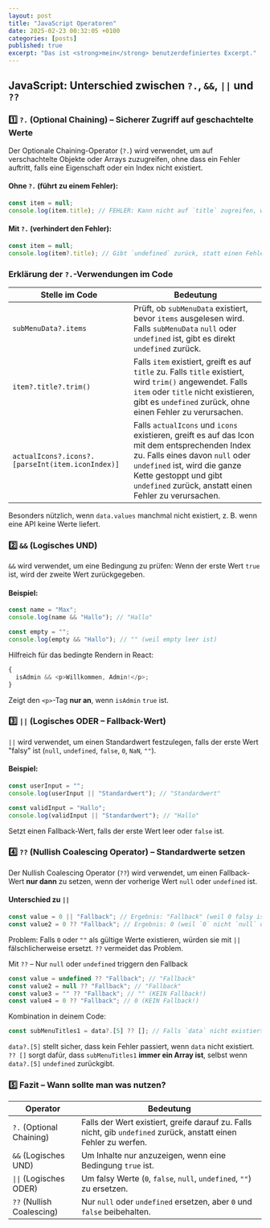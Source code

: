 ```yaml
---
layout: post
title: "JavaScript Operatoren"
date: 2025-02-23 00:32:05 +0100
categories: [posts]
published: true
excerpt: "Das ist <strong>mein</strong> benutzerdefiniertes Excerpt."
---
```


## JavaScript: Unterschied zwischen `?.`, `&&`, `||` und `??`

### 1️⃣ `?.` (Optional Chaining) – Sicherer Zugriff auf geschachtelte Werte

Der Optionale Chaining-Operator (`?.`) wird verwendet, um auf verschachtelte Objekte oder Arrays zuzugreifen, ohne dass ein Fehler auftritt, falls eine Eigenschaft oder ein Index nicht existiert.

#### Ohne `?.` (führt zu einem Fehler):

```javascript
const item = null;
console.log(item.title); // FEHLER: Kann nicht auf `title` zugreifen, weil `item` null ist!
```

#### Mit `?.` (verhindert den Fehler):

```javascript
const item = null;
console.log(item?.title); // Gibt `undefined` zurück, statt einen Fehler zu werfen.
```

### Erklärung der `?.`-Verwendungen im Code

| Stelle im Code                                   | Bedeutung                                                                                                                                                                                                                                          |
| ------------------------------------------------ | -------------------------------------------------------------------------------------------------------------------------------------------------------------------------------------------------------------------------------------------------- |
| `subMenuData?.items`                             | Prüft, ob `subMenuData` existiert, bevor `items` ausgelesen wird. Falls `subMenuData` `null` oder `undefined` ist, gibt es direkt `undefined` zurück.                                                                                              |
| `item?.title?.trim()`                            | Falls `item` existiert, greift es auf `title` zu. Falls `title` existiert, wird `trim()` angewendet. Falls `item` oder `title` nicht existieren, gibt es `undefined` zurück, ohne einen Fehler zu verursachen.                                     |
| `actualIcons?.icons?.[parseInt(item.iconIndex)]` | Falls `actualIcons` und `icons` existieren, greift es auf das Icon mit dem entsprechenden Index zu. Falls eines davon `null` oder `undefined` ist, wird die ganze Kette gestoppt und gibt `undefined` zurück, anstatt einen Fehler zu verursachen. |

Besonders nützlich, wenn `data.values` manchmal nicht existiert, z. B. wenn eine API keine Werte liefert.

### 2️⃣ `&&` (Logisches UND)

`&&` wird verwendet, um eine Bedingung zu prüfen: Wenn der erste Wert `true` ist, wird der zweite Wert zurückgegeben.

#### Beispiel:

```javascript
const name = "Max";
console.log(name && "Hallo"); // "Hallo"

const empty = "";
console.log(empty && "Hallo"); // "" (weil empty leer ist)
```

Hilfreich für das bedingte Rendern in React:

```javascript
{
  isAdmin && <p>Willkommen, Admin!</p>;
}
```

Zeigt den `<p>`-Tag **nur an**, wenn `isAdmin` `true` ist.

### 3️⃣ `||` (Logisches ODER – Fallback-Wert)

`||` wird verwendet, um einen Standardwert festzulegen, falls der erste Wert "falsy" ist (`null`, `undefined`, `false`, `0`, `NaN`, `""`).

#### Beispiel:

```javascript
const userInput = "";
console.log(userInput || "Standardwert"); // "Standardwert"

const validInput = "Hallo";
console.log(validInput || "Standardwert"); // "Hallo"
```

Setzt einen Fallback-Wert, falls der erste Wert leer oder `false` ist.

### 4️⃣ `??` (Nullish Coalescing Operator) – Standardwerte setzen

Der Nullish Coalescing Operator (`??`) wird verwendet, um einen Fallback-Wert **nur dann** zu setzen, wenn der vorherige Wert `null` oder `undefined` ist.

#### Unterschied zu `||`

```javascript
const value = 0 || "Fallback"; // Ergebnis: "Fallback" (weil 0 falsy ist)
const value2 = 0 ?? "Fallback"; // Ergebnis: 0 (weil `0` nicht `null` oder `undefined` ist)
```

Problem: Falls `0` oder `""` als gültige Werte existieren, würden sie mit `||` fälschlicherweise ersetzt. `??` vermeidet das Problem.

Mit `??` – Nur `null` oder `undefined` triggern den Fallback

```javascript
const value = undefined ?? "Fallback"; // "Fallback"
const value2 = null ?? "Fallback"; // "Fallback"
const value3 = "" ?? "Fallback"; // "" (KEIN Fallback!)
const value4 = 0 ?? "Fallback"; // 0 (KEIN Fallback!)
```

Kombination in deinem Code:

```javascript
const subMenuTitles1 = data?.[5] ?? []; // Falls `data` nicht existiert, wird ein leeres Array `[]` gesetzt
```

`data?.[5]` stellt sicher, dass kein Fehler passiert, wenn `data` nicht existiert.  
`?? []` sorgt dafür, dass `subMenuTitles1` **immer ein Array ist**, selbst wenn `data?.[5]` `undefined` zurückgibt.

### 5️⃣ Fazit – Wann sollte man was nutzen?

| Operator                  | Bedeutung                                                                                                        |
| ------------------------- | ---------------------------------------------------------------------------------------------------------------- |
| `?.` (Optional Chaining)  | Falls der Wert existiert, greife darauf zu. Falls nicht, gib `undefined` zurück, anstatt einen Fehler zu werfen. |
| `&&` (Logisches UND)      | Um Inhalte nur anzuzeigen, wenn eine Bedingung `true` ist.                                                       |
| `\|\|` (Logisches ODER)   | Um falsy Werte (`0`, `false`, `null`, `undefined`, `""`) zu ersetzen.                                            |
| `??` (Nullish Coalescing) | Nur `null` oder `undefined` ersetzen, aber `0` und `false` beibehalten.                                          |
